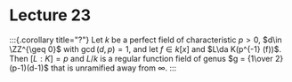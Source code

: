 # Lecture 23

:::{.corollary title="?"}
Let $k$ be a perfect field of characteristic $p>0$, $d\in \ZZ^{\geq 0}$ with $\gcd(d, p) = 1$, and let $f\in k[x]$ and $L\da K(p^{-1} (f))$.
Then $[L:K] = p$ and $L/k$ is a regular function field of genus $g = {1\over 2}(p-1)(d-1)$ that is unramified away from $\infty$.
:::

